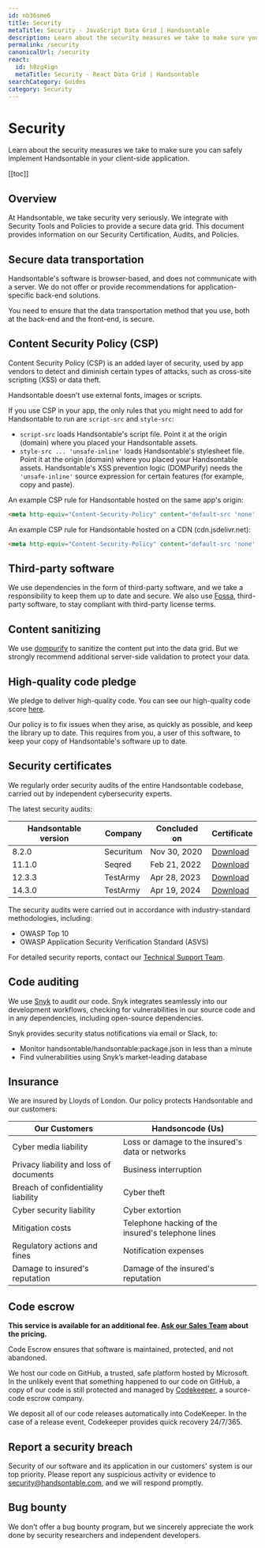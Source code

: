 ```yaml
---
id: nb36sme6
title: Security
metaTitle: Security - JavaScript Data Grid | Handsontable
description: Learn about the security measures we take to make sure you can safely implement Handsontable in your client-side application.
permalink: /security
canonicalUrl: /security
react:
  id: h8zg4ign
  metaTitle: Security - React Data Grid | Handsontable
searchCategory: Guides
category: Security
---
```


# Security

Learn about the security measures we take to make sure you can safely implement Handsontable in your client-side application.

[[toc]]

## Overview

At Handsontable, we take security very seriously. We integrate with Security Tools and Policies to provide a secure data grid. This document provides information on our Security Certification, Audits, and Policies.

## Secure data transportation

Handsontable's software is browser-based, and does not communicate with a server. We do not offer or provide recommendations for application-specific back-end solutions.

You need to ensure that the data transportation method that you use, both at the back-end and the front-end, is secure.

## Content Security Policy (CSP)

Content Security Policy (CSP) is an added layer of security, used by app vendors to detect and diminish certain types of attacks, such as cross-site scripting (XSS) or data theft.

Handsontable doesn't use external fonts, images or scripts.

If you use CSP in your app, the only rules that you might need to add for Handsontable to run are `script-src` and `style-src`:

- `script-src` loads Handsontable's script file. Point it at the origin (domain) where you placed your Handsontable assets.
- `style-src ... 'unsafe-inline'` loads Handsontable's stylesheet file. Point it at the origin (domain) where you placed your Handsontable assets. Handsontable's XSS prevention logic (DOMPurify) needs the `'unsafe-inline'` source expression for certain features (for example, copy and paste).

An example CSP rule for Handsontable hosted on the same app's origin:

```html
<meta http-equiv="Content-Security-Policy" content="default-src 'none'; script-src 'self'; style-src 'self' 'unsafe-inline'">
```
An example CSP rule for Handsontable hosted on a CDN (cdn.jsdelivr.net):

```html
<meta http-equiv="Content-Security-Policy" content="default-src 'none'; script-src 'self' cdn.jsdelivr.net; style-src 'self' 'unsafe-inline' cdn.jsdelivr.net">
```

## Third-party software

We use dependencies in the form of third-party software, and we take a responsibility to keep them up to date and secure. We also use [Fossa](https://fossa.com), third-party software, to stay compliant with third-party license terms.

## Content sanitizing

We use [dompurify](https://www.npmjs.com/package/dompurify) to sanitize the content put into the data grid. But we strongly recommend additional server-side validation to protect your data.

## High-quality code pledge

We pledge to deliver high-quality code. You can see our high-quality code score [here](https://lgtm.com/projects/g/handsontable/handsontable/context:javascript).

Our policy is to fix issues when they arise, as quickly as possible, and keep the library up to date. This requires from you, a user of this software, to keep your copy of Handsontable's software up to date.

## Security certificates

We regularly order security audits of the entire Handsontable codebase, carried out by independent cybersecurity experts.

The latest security audits:

| Handsontable version | Company   | Concluded on | Certificate                                             |
|----------------------|-----------|--------------|---------------------------------------------------------|
| 8.2.0                | Securitum | Nov 30, 2020 | [Download]({{$basePath}}/securitum-certificate.pdf)     |
| 11.1.0               | Seqred    | Feb 21, 2022 | [Download]({{$basePath}}/seqred-certificate.pdf)        |
| 12.3.3               | TestArmy  | Apr 28, 2023 | [Download]({{$basePath}}/testarmy-certificate.pdf)      |
| 14.3.0               | TestArmy  | Apr 19, 2024 | [Download]({{$basePath}}/testarmy-certificate-2024.pdf) |                                                     |

The security audits were carried out in accordance with industry-standard methodologies, including:
- OWASP Top 10
- OWASP Application Security Verification Standard (ASVS)

For detailed security reports, contact our [Technical Support Team](https://handsontable.com/contact?category=technical_support).

## Code auditing

We use [Snyk](https://snyk.io/test/github/handsontable/handsontable?targetFile=package.json) to audit our code. Snyk integrates seamlessly into our development workflows, checking for vulnerabilities in our source code and in any dependencies, including open-source dependencies.

Snyk provides security status notifications via email or Slack, to:
 -  Monitor handsontable/handsontable:package.json in less than a minute
 -  Find vulnerabilities using Snyk’s market-leading database

## Insurance

We are insured by Lloyds of London. Our policy protects Handsontable and our customers:

| Our Customers                           | Handsoncode (Us)                                   |
| --------------------------------------- | -------------------------------------------------- |
| Cyber media liability                   | Loss or damage to the insured's data or networks   |
| Privacy liability and loss of documents | Business interruption                               |
| Breach of confidentiality liability     | Cyber theft                                        |
| Cyber security liability                | Cyber extortion                                    |
| Mitigation costs                        | Telephone hacking of the insured's telephone lines |
| Regulatory actions and fines            | Notification expenses                              |
| Damage to insured's reputation          | Damage of the insured's reputation                 |

## Code escrow

**This service is available for an additional fee. [Ask our Sales Team](https://handsontable.com/contact?category=request_for_quotation) about the pricing.**

Code Escrow ensures that software is maintained, protected, and not abandoned.

We host our code on GitHub, a trusted, safe platform hosted by Microsoft. In the unlikely event that something happened to our code on GitHub, a copy of our code is still protected and managed by [Codekeeper](https://codekeeper.co/), a source-code escrow company.

We deposit all of our code releases automatically into CodeKeeper. In the case of a release event, Codekeeper provides quick recovery 24/7/365.

## Report a security breach

Security of our software and its application in our customers' system is our top priority. Please report any suspicious activity or evidence to [security@handsontable.com](mailto:security@handsontable.com), and we will respond promptly.

## Bug bounty

We don't offer a bug bounty program, but we sincerely appreciate the work done by security researchers and independent developers.
